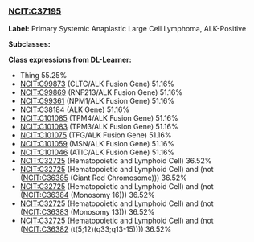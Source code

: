 
### [NCIT:C37195](http://purl.obolibrary.org/obo/NCIT_C37195)
**Label:** Primary Systemic Anaplastic Large Cell Lymphoma, ALK-Positive

**Subclasses:** 

**Class expressions from DL-Learner:**

- Thing 55.25%
- [NCIT:C99873](http://purl.obolibrary.org/obo/NCIT_C99873) (CLTC/ALK Fusion Gene) 51.16%
- [NCIT:C99869](http://purl.obolibrary.org/obo/NCIT_C99869) (RNF213/ALK Fusion Gene) 51.16%
- [NCIT:C99361](http://purl.obolibrary.org/obo/NCIT_C99361) (NPM1/ALK Fusion Gene) 51.16%
- [NCIT:C38184](http://purl.obolibrary.org/obo/NCIT_C38184) (ALK Gene) 51.16%
- [NCIT:C101085](http://purl.obolibrary.org/obo/NCIT_C101085) (TPM4/ALK Fusion Gene) 51.16%
- [NCIT:C101083](http://purl.obolibrary.org/obo/NCIT_C101083) (TPM3/ALK Fusion Gene) 51.16%
- [NCIT:C101075](http://purl.obolibrary.org/obo/NCIT_C101075) (TFG/ALK Fusion Gene) 51.16%
- [NCIT:C101059](http://purl.obolibrary.org/obo/NCIT_C101059) (MSN/ALK Fusion Gene) 51.16%
- [NCIT:C101046](http://purl.obolibrary.org/obo/NCIT_C101046) (ATIC/ALK Fusion Gene) 51.16%
- [NCIT:C32725](http://purl.obolibrary.org/obo/NCIT_C32725) (Hematopoietic and Lymphoid Cell) 36.52%
- [NCIT:C32725](http://purl.obolibrary.org/obo/NCIT_C32725) (Hematopoietic and Lymphoid Cell) and (not ([NCIT:C36385](http://purl.obolibrary.org/obo/NCIT_C36385) (Giant Rod Chromosome))) 36.52%
- [NCIT:C32725](http://purl.obolibrary.org/obo/NCIT_C32725) (Hematopoietic and Lymphoid Cell) and (not ([NCIT:C36384](http://purl.obolibrary.org/obo/NCIT_C36384) (Monosomy 16))) 36.52%
- [NCIT:C32725](http://purl.obolibrary.org/obo/NCIT_C32725) (Hematopoietic and Lymphoid Cell) and (not ([NCIT:C36383](http://purl.obolibrary.org/obo/NCIT_C36383) (Monosomy 13))) 36.52%
- [NCIT:C32725](http://purl.obolibrary.org/obo/NCIT_C32725) (Hematopoietic and Lymphoid Cell) and (not ([NCIT:C36382](http://purl.obolibrary.org/obo/NCIT_C36382) (t(5;12)(q33;q13-15)))) 36.52%


